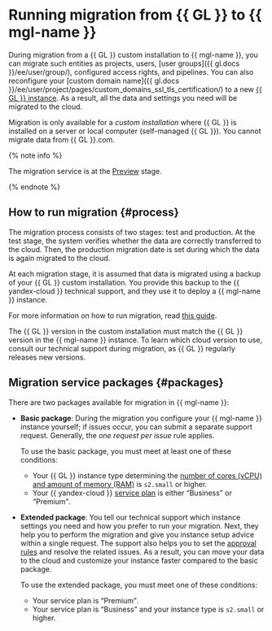 # Running migration from {{ GL }} to {{ mgl-name }}

During migration from a {{ GL }} custom installation to {{ mgl-name }}, you can migrate such entities as projects, users, [user groups]({{ gl.docs }}/ee/user/group/), configured access rights, and pipelines. You can also reconfigure your [custom domain name]({{ gl.docs }}/ee/user/project/pages/custom_domains_ssl_tls_certification/) to a new [{{ GL }} instance](index.md#instance). As a result, all the data and settings you need will be migrated to the cloud.

Migration is only available for a _custom installation_ where {{ GL }} is installed on a server or local computer (self-managed {{ GL }}). You cannot migrate data from {{ GL }}.com.

{% note info %}

The migration service is at the [Preview](../../overview/concepts/launch-stages.md) stage.

{% endnote %}

## How to run migration {#process}

The migration process consists of two stages: test and production. At the test stage, the system verifies whether the data are correctly transferred to the cloud. Then, the production migration date is set during which the data is again migrated to the cloud.

At each migration stage, it is assumed that data is migrated using a backup of your {{ GL }} custom installation. You provide this backup to the {{ yandex-cloud }} technical support, and they use it to deploy a {{ mgl-name }} instance.

For more information on how to run migration, read [this guide](../operations/instance/migration.md).

The {{ GL }} version in the custom installation must match the {{ GL }} version in the {{ mgl-name }} instance. To learn which cloud version to use, consult our technical support during migration, as {{ GL }} regularly releases new versions.

## Migration service packages {#packages}

There are two packages available for migration in {{ mgl-name }}:

* **Basic package**: During the migration you configure your {{ mgl-name }} instance yourself; if issues occur, you can submit a separate support request. Generally, the _one request per issue_ rule applies.

   To use the basic package, you must meet at least one of these conditions:

   * Your {{ GL }} instance type determining the [number of cores (vCPU) and amount of memory (RAM)](../../compute/concepts/vm-platforms.md) is `s2.small` or higher.
   * Your {{ yandex-cloud }} [service plan](https://cloud.yandex.ru/support) is either <q>Business</q> or <q>Premium</q>.

* **Extended package**: You tell our technical support which instance settings you need and how you prefer to run your migration. Next, they help you to perform the migration and give you instance setup advice within a single request. The support also helps you to set the [approval rules](approval-rules.md) and resolve the related issues. As a result, you can move your data to the cloud and customize your instance faster compared to the basic package.

   To use the extended package, you must meet one of these conditions:

   * Your service plan is <q>Premium</q>.
   * Your service plan is <q>Business</q> and your instance type is `s2.small` or higher.
